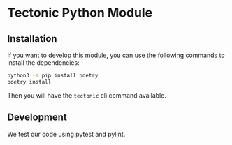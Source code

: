# Tectonic Python Module

## Installation

If you want to develop this module, you can use the following commands to install the dependencies:

```bash
python3 -m pip install poetry
poetry install
```

Then you will have the `tectonic` cli command available.

## Development

We test our code using pytest and pylint.
